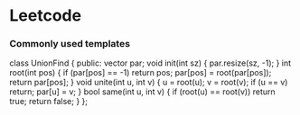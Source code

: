 # Leetcode

<h3>Commonly used templates</h3>


class UnionFind {
public:
    vector<int> par;
    void init(int sz) {
        par.resize(sz, -1);
    }
    int root(int pos) {
        if (par[pos] == -1) return pos;
        par[pos] = root(par[pos]);
        return par[pos];
    }
    void unite(int u, int v) {
        u = root(u); v = root(v);
        if (u == v) return;
        par[u] = v;
    }
    bool same(int u, int v) {
        if (root(u) == root(v)) return true;
        return false;
    }
};
